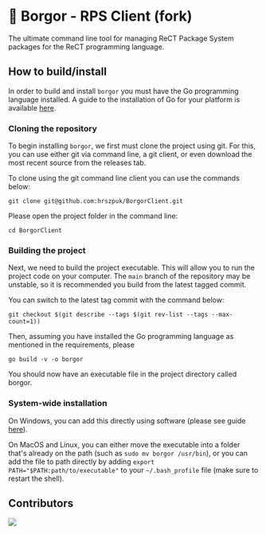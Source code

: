 # :hamburger: Borgor - RPS Client (fork)
The ultimate command line tool for managing ReCT Package System packages for the ReCT programming language.

## How to build/install 
In order to build and install `borgor` you must have the Go programming language installed.
A guide to the installation of Go for your platform is available [here](https://go.dev/doc/install).

### Cloning the repository
To begin installing `borgor`, we first must clone the project using git.
For this, you can use either git via command line, a git client, or even download the most recent source from the releases tab.

To clone using the git command line client you can use the commands below:
``` 
git clone git@github.com:hrszpuk/BorgorClient.git
```

Please open the project folder in the command line:
``` 
cd BorgorClient
```

### Building the project
Next, we need to build the project executable. 
This will allow you to run the project code on your computer.
The `main` branch of the repository may be unstable, so it is recommended you build from the latest tagged commit.

You can switch to the latest tag commit with the command below:
``` 
git checkout $(git describe --tags $(git rev-list --tags --max-count=1))
```

Then, assuming you have installed the Go programming language as mentioned in the requirements, please 
``` 
go build -v -o borgor
```
You should now have an executable file in the project directory called borgor.

### System-wide installation
On Windows, you can add this directly using software (please see guide [here](https://learn.microsoft.com/en-us/previous-versions/office/developer/sharepoint-2010/ee537574(v=office.14))).

On MacOS and Linux, you can either move the executable into a folder that's already on the path (such as `sudo mv borgor /usr/bin`),
or you can add the file to path directly by adding `export PATH="$PATH:path/to/executable"` to your `~/.bash_profile` file (make sure to restart the shell).

## Contributors 
<a href="https://github.com/hrszpuk/BorgorClient/graphs/contributors">
  <img src="https://contrib.rocks/image?repo=hrszpuk/BorgorClient" />
</a>
